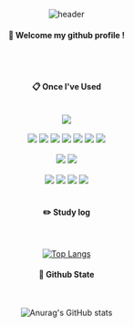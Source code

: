 <div align="center">
  
  ![header](https://capsule-render.vercel.app/api?type=Waving&color=000000&height=150&section=header&text=Syhoon&fontColor=fffff0&fontSize=70&animation=fadeIn&fontAlignY=55)

  ####  :wave: Welcome my github profile !

  <br/>
   <br/>
  
####  :clipboard: Once I've Used 
  
 <br/>
  
<img src="https://img.shields.io/badge/Unity-000000?style=for-the-badge&logo=Unity&logoColor=white"> 
<br><br>
<img src="https://img.shields.io/badge/C-A8B9CC?style=for-the-badge&logo=C&logoColor=white">
<img src="https://img.shields.io/badge/Csharp-512BD4?style=for-the-badge&logo=Csharp&logoColor=white">
<img src="https://img.shields.io/badge/C++-00599C?style=for-the-badge&logo=C++&logoColor=white">
<img src="https://img.shields.io/badge/Node.js-339933?style=for-the-badge&logo=Node.js&logoColor=white">
<img src="https://img.shields.io/badge/JavaScript-F7DF1E?style=for-the-badge&logo=JavaScript&logoColor=white">
<img src="https://img.shields.io/badge/HTML5-E34F26?style=for-the-badge&logo=HTML5&logoColor=white">
<img src="https://img.shields.io/badge/CSS3-1572B6?style=for-the-badge&logo=CSS3&logoColor=white">
<br><br>
<img src="https://img.shields.io/badge/github-181717?style=for-the-badge&logo=github&logoColor=white">
<img src="https://img.shields.io/badge/gitLab-FC6D26?style=for-the-badge&logo=gitLab&logoColor=white">
<br><br>
 <img src="https://img.shields.io/badge/Linux-FCC624?style=for-the-badge&logo=Linux&logoColor=white">
 <img src="https://img.shields.io/badge/MySQL-4479A1?style=for-the-badge&logo=MySQL&logoColor=white">
<img src="https://img.shields.io/badge/Oracle-F80000?style=for-the-badge&logo=Oracle&logoColor=white"> 
<img src="https://img.shields.io/badge/MariaDB-003545?style=for-the-badge&logo=MariaDB&logoColor=white"> 
   <br/>
   <br/>
 
#### :pencil2: Study log
 
  <br/>
  
[![Top Langs](https://github-readme-stats.vercel.app/api/top-langs/?username=nepnep123&layout=compact)](https://github.com/anuraghazra/github-readme-stats)

#### :signal_strength: Github State
 
  <br/>
  
![Anurag's GitHub stats](https://github-readme-stats.vercel.app/api?username=nepnep123&show_icons=true)
<br><br>
</div>
